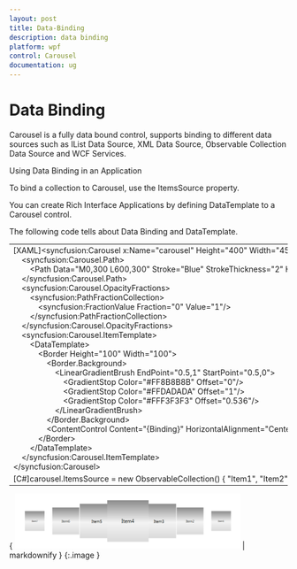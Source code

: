 ```yaml
---
layout: post
title: Data-Binding
description: data binding
platform: wpf
control: Carousel
documentation: ug
---
```


# Data Binding

Carousel is a fully data bound control, supports binding to different data sources such as IList Data Source, XML Data Source, Observable Collection Data Source and WCF Services. 

Using Data Binding in an Application

To bind a collection to Carousel, use the ItemsSource property. 

You can create Rich Interface Applications by defining DataTemplate to a Carousel control.

The following code tells about Data Binding and DataTemplate.



<table>
<tr>
<td>
[XAML]&lt;syncfusion:Carousel x:Name="carousel" Height="400" Width="450"&gt;<br>    &lt;syncfusion:Carousel.Path&gt;<br>        &lt;Path Data="M0,300 L600,300" Stroke="Blue" StrokeThickness="2" HorizontalAlignment="Stretch" VerticalAlignment="Stretch"/&gt;<br>    &lt;/syncfusion:Carousel.Path&gt;<br>    &lt;syncfusion:Carousel.OpacityFractions&gt;<br>        &lt;syncfusion:PathFractionCollection&gt;<br>            &lt;syncfusion:FractionValue Fraction="0" Value="1"/&gt;<br>        &lt;/syncfusion:PathFractionCollection&gt;<br>    &lt;/syncfusion:Carousel.OpacityFractions&gt;<br>    &lt;syncfusion:Carousel.ItemTemplate&gt;<br>        &lt;DataTemplate&gt;<br>            &lt;Border Height="100" Width="100"&gt;<br>                &lt;Border.Background&gt;<br>                    &lt;LinearGradientBrush EndPoint="0.5,1" StartPoint="0.5,0"&gt;<br>                        &lt;GradientStop Color="#FF8B8B8B" Offset="0"/&gt;<br>                        &lt;GradientStop Color="#FFDADADA" Offset="1"/&gt;<br>                        &lt;GradientStop Color="#FFF3F3F3" Offset="0.536"/&gt;<br>                    &lt;/LinearGradientBrush&gt;<br>                &lt;/Border.Background&gt;<br>                &lt;ContentControl Content="{Binding}" HorizontalAlignment="Center" VerticalAlignment="Center"/&gt;<br>            &lt;/Border&gt;<br>        &lt;/DataTemplate&gt;<br>    &lt;/syncfusion:Carousel.ItemTemplate&gt;<br>&lt;/syncfusion:Carousel&gt;</td></tr>
<tr>
<td>
[C#]carousel.ItemsSource = new ObservableCollection<string>() { "Item1", "Item2", "Item3", "Item4", "Item5", "Item6", "Item7", "Item8", "Item9" };</td></tr>
</table>


{ ![](Data-Binding_images/Data-Binding_img1.png) | markdownify }
{:.image }




